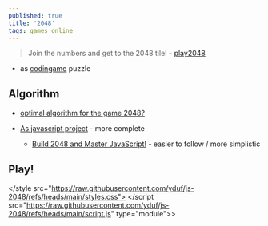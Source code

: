 ```yaml
---
published: true
title: '2048'
tags: games online
---
```

> Join the numbers and get to the 2048 tile! - [play2048](https://play2048.co/)

- as [codingame](https://www.codingame.com/contribute/view/54927e7306266ad2583c95cbf8e3872d6def) puzzle

## Algorithm
- [optimal algorithm for the game 2048?](https://stackoverflow.com/questions/22342854/what-is-the-optimal-algorithm-for-the-game-2048)

- [As javascript project](https://www.youtube.com/watch?v=wOVEe9eawXc) - more complete
	- [Build 2048 and Master JavaScript!](https://www.youtube.com/watch?v=RC_SglXG4Y8&list=LL&index=9) - easier to follow / more simplistic

## Play!
</style src="https://raw.githubusercontent.com/yduf/js-2048/refs/heads/main/styles.css">
</script src="https://raw.githubusercontent.com/yduf/js-2048/refs/heads/main/script.js" type="module">>

 <div id="game-board"></div>
